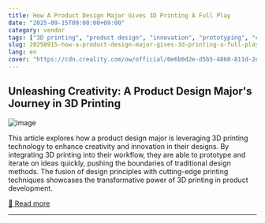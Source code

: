```yaml
---
title: How A Product Design Major Gives 3D Printing A Full Play
date: "2025-09-15T09:00:00+09:00"
category: vendor
tags: ["3D printing", "product design", "innovation", "prototyping", "creativity"]
slug: 20250915-how-a-product-design-major-gives-3d-printing-a-full-play
lang: en
cover: "https://cdn.creality.com/ow/official/0e6b0d2e-d5b5-4860-811d-2e3ea40a0df2.png"
---
```


## Unleashing Creativity: A Product Design Major's Journey in 3D Printing
![image](https://cdn.creality.com/ow/official/0e6b0d2e-d5b5-4860-811d-2e3ea40a0df2.png)

This article explores how a product design major is leveraging 3D printing technology to enhance creativity and innovation in their designs. By integrating 3D printing into their workflow, they are able to prototype and iterate on ideas quickly, pushing the boundaries of traditional design methods. The fusion of design principles with cutting-edge printing techniques showcases the transformative power of 3D printing in product development.

[🔗 Read more](https://www.creality.com/blog/how-a-product-design-major-gives-3d-printing)

---